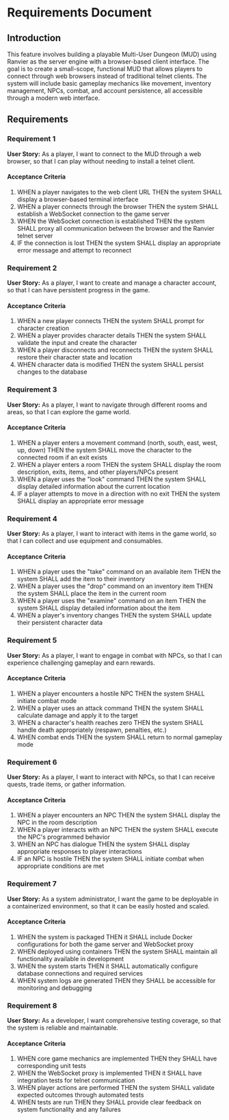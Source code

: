 # Requirements Document

## Introduction

This feature involves building a playable Multi-User Dungeon (MUD) using Ranvier as the server engine with a browser-based client interface. The goal is to create a small-scope, functional MUD that allows players to connect through web browsers instead of traditional telnet clients. The system will include basic gameplay mechanics like movement, inventory management, NPCs, combat, and account persistence, all accessible through a modern web interface.

## Requirements

### Requirement 1

**User Story:** As a player, I want to connect to the MUD through a web browser, so that I can play without needing to install a telnet client.

#### Acceptance Criteria

1. WHEN a player navigates to the web client URL THEN the system SHALL display a browser-based terminal interface
2. WHEN a player connects through the browser THEN the system SHALL establish a WebSocket connection to the game server
3. WHEN the WebSocket connection is established THEN the system SHALL proxy all communication between the browser and the Ranvier telnet server
4. IF the connection is lost THEN the system SHALL display an appropriate error message and attempt to reconnect

### Requirement 2

**User Story:** As a player, I want to create and manage a character account, so that I can have persistent progress in the game.

#### Acceptance Criteria

1. WHEN a new player connects THEN the system SHALL prompt for character creation
2. WHEN a player provides character details THEN the system SHALL validate the input and create the character
3. WHEN a player disconnects and reconnects THEN the system SHALL restore their character state and location
4. WHEN character data is modified THEN the system SHALL persist changes to the database

### Requirement 3

**User Story:** As a player, I want to navigate through different rooms and areas, so that I can explore the game world.

#### Acceptance Criteria

1. WHEN a player enters a movement command (north, south, east, west, up, down) THEN the system SHALL move the character to the connected room if an exit exists
2. WHEN a player enters a room THEN the system SHALL display the room description, exits, items, and other players/NPCs present
3. WHEN a player uses the "look" command THEN the system SHALL display detailed information about the current location
4. IF a player attempts to move in a direction with no exit THEN the system SHALL display an appropriate error message

### Requirement 4

**User Story:** As a player, I want to interact with items in the game world, so that I can collect and use equipment and consumables.

#### Acceptance Criteria

1. WHEN a player uses the "take" command on an available item THEN the system SHALL add the item to their inventory
2. WHEN a player uses the "drop" command on an inventory item THEN the system SHALL place the item in the current room
3. WHEN a player uses the "examine" command on an item THEN the system SHALL display detailed information about the item
4. WHEN a player's inventory changes THEN the system SHALL update their persistent character data

### Requirement 5

**User Story:** As a player, I want to engage in combat with NPCs, so that I can experience challenging gameplay and earn rewards.

#### Acceptance Criteria

1. WHEN a player encounters a hostile NPC THEN the system SHALL initiate combat mode
2. WHEN a player uses an attack command THEN the system SHALL calculate damage and apply it to the target
3. WHEN a character's health reaches zero THEN the system SHALL handle death appropriately (respawn, penalties, etc.)
4. WHEN combat ends THEN the system SHALL return to normal gameplay mode

### Requirement 6

**User Story:** As a player, I want to interact with NPCs, so that I can receive quests, trade items, or gather information.

#### Acceptance Criteria

1. WHEN a player encounters an NPC THEN the system SHALL display the NPC in the room description
2. WHEN a player interacts with an NPC THEN the system SHALL execute the NPC's programmed behavior
3. WHEN an NPC has dialogue THEN the system SHALL display appropriate responses to player interactions
4. IF an NPC is hostile THEN the system SHALL initiate combat when appropriate conditions are met

### Requirement 7

**User Story:** As a system administrator, I want the game to be deployable in a containerized environment, so that it can be easily hosted and scaled.

#### Acceptance Criteria

1. WHEN the system is packaged THEN it SHALL include Docker configurations for both the game server and WebSocket proxy
2. WHEN deployed using containers THEN the system SHALL maintain all functionality available in development
3. WHEN the system starts THEN it SHALL automatically configure database connections and required services
4. WHEN system logs are generated THEN they SHALL be accessible for monitoring and debugging

### Requirement 8

**User Story:** As a developer, I want comprehensive testing coverage, so that the system is reliable and maintainable.

#### Acceptance Criteria

1. WHEN core game mechanics are implemented THEN they SHALL have corresponding unit tests
2. WHEN the WebSocket proxy is implemented THEN it SHALL have integration tests for telnet communication
3. WHEN player actions are performed THEN the system SHALL validate expected outcomes through automated tests
4. WHEN tests are run THEN they SHALL provide clear feedback on system functionality and any failures